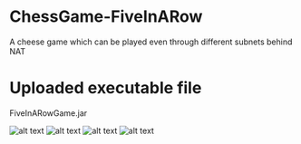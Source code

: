 # ChessGame-FiveInARow
A cheese game which can be played even through different subnets behind NAT
# Uploaded executable file
FiveInARowGame.jar

![alt text](https://github.com/zsbenq/ChessGame-FiveInARow/blob/master/pic1.PNG?raw=true)
![alt text](https://github.com/zsbenq/ChessGame-FiveInARow/blob/master/pic2.PNG?raw=true)
![alt text](https://github.com/zsbenq/ChessGame-FiveInARow/blob/master/pic3.PNG?raw=true)
![alt text](https://github.com/zsbenq/ChessGame-FiveInARow/blob/master/pic4.PNG?raw=true)
